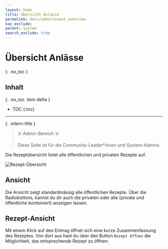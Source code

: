 ```yaml
---
layout: home
title: Übersicht Anlässe
permalink: docs/admin/event_overview
nav_exclude: 
parent: System
search_exclude: true
---
```

# Übersicht Anlässe
{: .no_toc }

## Inhalt
{: .no_toc .text-delta }

- TOC
{:toc}

---

{: .intern-title }

> ☠️ Admin-Bereich ☠️
>
>Diese Seite ist für die Community-Leader\*innen und System-Admins.


Die Rezeptübersicht listet alle öffentlichen und privaten Rezepte auf. 

![Rezept-Übersicht](https://github.com/chuchipirat/chuchipirat.github.io/blob/main/docs/admin/_images/recipe_overview.png?raw=true)


## Ansicht

Die Ansicht zeigt standardmässig alle öffentlichen Rezepte. Über die Radiobuttons, kannst du dir auch die privaten oder alle (private und öffentliche kombiniert) anzeigen lassen. 


## Rezept-Ansicht

Mit einem Klick auf den Eintrag öffnet sich eine kurze Zusammenfassung des Rezeptes. Von dort aus hast du über den Button `Rezept öffnen` die Möglichkeit, das entsprechende Rezept zu öffnen.